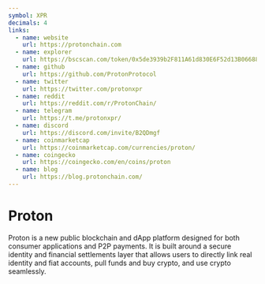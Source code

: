 ```yaml
---
symbol: XPR
decimals: 4
links:
  - name: website
    url: https://protonchain.com
  - name: explorer
    url: https://bscscan.com/token/0x5de3939b2F811A61d830E6F52d13B066881412ab
  - name: github
    url: https://github.com/ProtonProtocol
  - name: twitter
    url: https://twitter.com/protonxpr
  - name: reddit
    url: https://reddit.com/r/ProtonChain/
  - name: telegram
    url: https://t.me/protonxpr/
  - name: discord
    url: https://discord.com/invite/B2QDmgf
  - name: coinmarketcap
    url: https://coinmarketcap.com/currencies/proton/
  - name: coingecko
    url: https://coingecko.com/en/coins/proton
  - name: blog
    url: https://blog.protonchain.com/
---
```


# Proton

Proton is a new public blockchain and dApp platform designed for both consumer applications and P2P payments. It is built around a secure identity and financial settlements layer that allows users to directly link real identity and fiat accounts, pull funds and buy crypto, and use crypto seamlessly.
